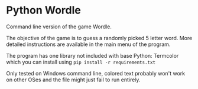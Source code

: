 # Python Wordle

Command line version of the game Wordle.

The objective of the game is to guess a randomly picked 5 letter word. More detailed instructions are available in the main menu of the program.

The program has one library not included with base Python: Termcolor which you can install using ``` pip install -r requirements.txt ```

Only tested on Windows command line, colored text probably won't work on other OSes and the file might just fail to run entirely.
